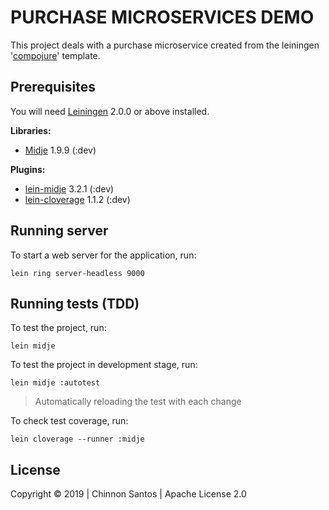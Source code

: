 # PURCHASE MICROSERVICES DEMO

This project deals with a purchase microservice created from the leiningen '[compojure][]' template.

## Prerequisites

You will need [Leiningen][] 2.0.0 or above installed.

**Libraries:**

- [Midje][] 1.9.9 (:dev)

**Plugins:**

- [lein-midje][] 3.2.1 (:dev)
- [lein-cloverage][] 1.1.2 (:dev)

[compojure]: https://github.com/weavejester/compojure
[leiningen]: https://github.com/technomancy/leiningen
[midje]: https://clojars.org/midje
[lein-midje]: https://clojars.org/lein-midje
[lein-cloverage]: https://clojars.org/lein-cloverage

## Running server

To start a web server for the application, run:

    lein ring server-headless 9000

## Running tests (TDD)

To test the project, run:

    lein midje

To test the project in development stage, run:

    lein midje :autotest

> Automatically reloading the test with each change

To check test coverage, run:

    lein cloverage --runner :midje

## License

Copyright © 2019 | Chinnon Santos | Apache License 2.0
